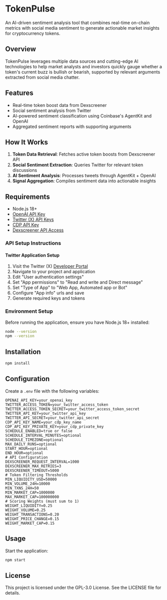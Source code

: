# TokenPulse

An AI-driven sentiment analysis tool that combines real-time on-chain metrics with social media sentiment to generate actionable market insights for cryptocurrency tokens.

## Overview

TokenPulse leverages multiple data sources and cutting-edge AI technologies to help market analysts and investors quickly gauge whether a token's current buzz is bullish or bearish, supported by relevant arguments extracted from social media chatter.

## Features

- Real-time token boost data from Dexscreener
- Social sentiment analysis from Twitter
- AI-powered sentiment classification using Coinbase's AgentKit and OpenAI
- Aggregated sentiment reports with supporting arguments

## How It Works

1. **Token Data Retrieval**: Fetches active token boosts from Dexscreener API
2. **Social Sentiment Extraction**: Queries Twitter for relevant token discussions
3. **AI Sentiment Analysis**: Processes tweets through AgentKit + OpenAI
4. **Signal Aggregation**: Compiles sentiment data into actionable insights

## Requirements

- Node.js 18+
- [OpenAI API Key](https://platform.openai.com/docs/quickstart#create-and-export-an-api-key)
- [Twitter (X) API Keys](https://developer.x.com/en/portal/dashboard)
- [CDP API Key](https://portal.cdp.coinbase.com/access/api)
- [Dexscreener API Access](https://docs.dexscreener.com/api/reference)

### API Setup Instructions

#### Twitter Application Setup

1. Visit the Twitter (X) [Developer Portal](https://developer.x.com/en/portal/dashboard)
2. Navigate to your project and application
3. Edit "User authentication settings"
4. Set "App permissions" to "Read and write and Direct message"
5. Set "Type of App" to "Web App, Automated app or Bot"
6. Configure "App info" urls and save
7. Generate required keys and tokens

### Environment Setup

Before running the application, ensure you have Node.js 18+ installed:

```bash
node --version
npm --version
```

## Installation

```bash
npm install
```

## Configuration

Create a `.env` file with the following variables:

```
OPENAI_API_KEY=your_openai_key
TWITTER_ACCESS_TOKEN=your_twitter_access_token
TWITTER_ACCESS_TOKEN_SECRET=your_twitter_access_token_secret
TWITTER_API_KEY=your_twitter_api_key
TWITTER_API_SECRET=your_twitter_api_secret
CDP_API_KEY_NAME=your_cdp_key_name
CDP_API_KEY_PRIVATE_KEY=your_cdp_private_key
SCHEDULE_ENABLED=true or false
SCHEDULE_INTERVAL_MINUTES=optional
SCHEDULE_TIMEZONE=optional
MAX_DAILY_RUNS=optional
START_HOUR=optional
END_HOUR=optional
# API Configuration
DEXSCREENER_REQUEST_INTERVAL=1000
DEXSCREENER_MAX_RETRIES=3
DEXSCREENER_TIMEOUT=5000
# Token Filtering Thresholds
MIN_LIQUIDITY_USD=50000
MIN_VOLUME_24H=10000
MIN_TXNS_24H=50
MIN_MARKET_CAP=1000000
MAX_MARKET_CAP=100000000
# Scoring Weights (must sum to 1)
WEIGHT_LIQUIDITY=0.25
WEIGHT_VOLUME=0.25
WEIGHT_TRANSACTIONS=0.20
WEIGHT_PRICE_CHANGE=0.15
WEIGHT_MARKET_CAP=0.15
```

## Usage

Start the application:

```bash
npm start
```

## License

This project is licensed under the GPL-3.0 License. See the LICENSE file for details.
